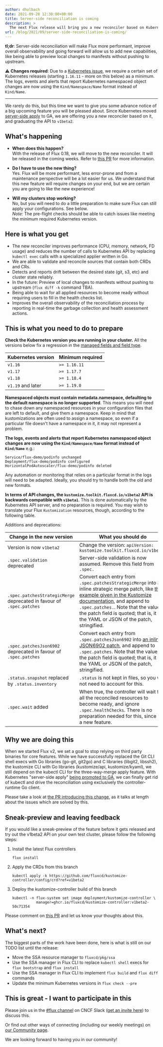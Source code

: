 ```yaml
---
author: dholbach
date: 2021-09-28 12:30:00+00:00
title: Server-side reconciliation is coming
description: >
  The next Flux release will bring you a new reconciler based on Kubernetes "Server-Side Apply". It will make Flux more performant, observable, less error-prone and provide a generally more delightful experience. This post informs you of the changes you need to take to be able to upgrade.
url: /blog/2021/09/server-side-reconciliation-is-coming/
---
```



**tl;dr**: Server-side reconciliation will make Flux more performant,
improve overall observability and going forward will allow us to add new
capabilities, like being able to preview local changes to manifests
without pushing to upstream.

⚠ **Changes required**: Due to a [Kubernetes
issue](https://github.com/kubernetes/kubernetes/pull/91748), we require
a certain set of Kubernetes releases (starting `1.16.11` - more on this below)
as a minimum. The logs, events and alerts that report Kubernetes namespaced
object changes are now using the `Kind/Namespace/Name` format instead of
`Kind/Name`.

---

We rarely do this, but this time we want to give you some advance notice
of a big upcoming feature you will be pleased about. Since Kubernetes
moved [server-side
apply](https://kubernetes.io/docs/reference/using-api/server-side-apply/)
to GA, we are offering you a new reconciler based on it, and graduating
the API to `v1beta2`.

## What's happening

- **When does this happen?**\
  With the release of Flux 0.18, we will move to the new reconciler.
  It will be released in the coming weeks. Refer to [this
  PR](https://github.com/fluxcd/kustomize-controller/pull/426)
  for more information.

- **Do I have to use the new thing?**\
  Yes. Flux will be more performant, less error-prone and from a
  maintenance perspective will be a lot easier for us. We understand
  that this new feature will require changes on your end, but we are
  certain you are going to like the new experience!

- **Will my clusters stop working?**\
  No, but you will need to do a little preparation to make sure Flux
  can still apply your configurations. See below.\
  *Note:* The pre-flight checks should be able to catch issues like meeting the
  minimum required Kubernetes version.

## Here is what you get

- The new reconciler improves performance (CPU, memory, network, FD
  usage) and reduces the number of calls to Kubernetes API by
  replacing `kubectl exec` calls with a specialized applier written in
  Go.
- We are able to validate and reconcile sources that contain both CRDs
  and CRs.
- Detects and reports drift between the desired state (git, s3, etc)
  and cluster state reliably.
- In the future: Preview of local changes to manifests without pushing
  to upstream (`flux diff -k` command TBA).
- Being able to wait for all applied resources to become ready without
  requiring users to fill in the health checks list.
- Improves the overall observability of the reconciliation process by
  reporting in real-time the garbage collection and health
  assessment actions.

## This is what you need to do to prepare

**Check the Kubernetes version you are running in your cluster.**
All the versions below fix a regression in the [managed fields and field
type](https://github.com/kubernetes/kubernetes/pull/91748).

| Kubernetes version | Minimum required |
| --- | --- |
| `v1.16` | `>= 1.16.11` |
| `v1.17` | `>= 1.17.7` |
| `v1.18` | `>= 1.18.4` |
| `v1.19` and later | `>= 1.19.0` |

**Namespaced objects must contain metadata.namespace, defaulting to the
default namespace is no longer supported**. This means you will need to
chase down any namespaced resources in your configuration files that are
left to default, and give them a namespace. Keep in mind that
kustomizations are often used to assign a namespace, so even if a
particular file doesn't have a namespace in it, it may not represent a
problem.

**The logs, events and alerts that report Kubernetes namespaced object
changes are now using the `Kind/Namespace/Name` format instead of
`Kind/Name`** e.g.:

```cli
Service/flux-demo/podinfo unchanged
Deployment/flux-demo/podinfo configured
HorizontalPodAutoscaler/flux-demo/podinfo deleted
```

Any automation or monitoring that relies on a particular format in the
logs will need to be adapted. Ideally, you should try to handle both the
old and new formats.

**In terms of API changes, the `kustomize.toolkit.fluxcd.io/v1beta2` API
is backwards compatible with `v1beta1`**. This is done automatically by
the Kubernetes API server, and no preparation is required. You may wish
to translate your Flux `Kustomization` resources, though, according to the
following table.

Additions and deprecations:

| Change in the new version  | What you should do |
| -------------------------- | ------------------ |
| Version is now `v1beta2`   | Change the version: `apiVersion: kustomize.toolkit.fluxcd.io/v1beta2`  |
| `.spec.validation` deprecated | Server-side validation is now assumed. Remove this field from `.spec.` |
| `.spec.patchesStrategicMerge` deprecated in favour of `.spec.patches` | Convert each entry from `.spec.patchesStrategicMerge` into an inline strategic merge patch, like [this example given in the Kustomize documentation](https://kubectl.docs.kubernetes.io/references/kustomize/kustomization/patches/#patch-using-inline-strategic-merge), and append to `.spec.patches.`. Note that the value in the patch field is quoted; that is, it is the YAML or JSON of the patch, stringified. |
| `.spec.patchesJson6902` deprecated in favour of `.spec.patches` | Convert each entry from `.spec.patchesJson6902` into [an inline JSON6902 patch](https://kubectl.docs.kubernetes.io/references/kustomize/kustomization/patches/#patch-using-inline-json6902), and append to `.spec.patches`. Note that the value in the patch field is quoted; that is, it is the YAML or JSON of the patch, stringified. |
| `.status.snapshot` replaced by `.status.inventory` | `.status` is not kept in files, so you will not need to account for this. |
| `.spec.wait` added | When true, the controller will wait for all the reconciled resources to become ready, and ignore `.spec.healthChecks`.  There is no preparation needed for this, since it's a new feature. |

## Why we are doing this

When we started Flux v2, we set a goal to stop relying on third party
binaries for core features. While we have successfully replaced the Git
CLI shell execs with Go libraries (go-git, git2go) and C libraries
(libgit2, libssh2), the kustomize CLI with Go libraries (kustomize/api,
kustomize/kyaml), we still depend on the kubectl CLI for the
three-way-merge apply feature. With Kubernetes "server-side apply"
[being promoted to
GA](https://kubernetes.io/docs/reference/using-api/server-side-apply/),
we can finally get rid of kubectl and drive the reconciliation using
exclusively the controller-runtime Go client.

Please take a look at [the PR introducing this
change](https://github.com/fluxcd/kustomize-controller/pull/426),
as it talks at length about the issues which are solved by this.

## Sneak-preview and leaving feedback

If you would like a sneak-preview of the feature before it gets released
and try out the v1beta2 API on your own test cluster, please follow the
following steps:

1. Install the latest Flux controllers

   ```cli
   flux install
   ```

1. Apply the CRDs from this branch

   ```cli
   kubectl apply -k https://github.com/fluxcd/kustomize-controller/config/crd?ref=v1beta2
   ```

1. Deploy the kustomize-controller build of this branch

   ```cli
   kubectl -n flux-system set image deployment/kustomize-controller \
              manager=ghcr.io/fluxcd/kustomize-controller:v1beta2-50c71354
   ```

Please comment on [this
PR](https://github.com/fluxcd/kustomize-controller/pull/426)
and let us know your thoughts about this.

## What's next?

The biggest parts of the work have been done, here is what is still on
our TODO list until the release:

- Move the SSA resource manager to `fluxcd/pkg/ssa`
- Use the SSA manager in Flux CLI to replace `kubectl shell` execs for
  `flux bootstrap` and `flux install`
- Use the SSA manager in Flux CLI to implement `flux build` and `flux
  diff` commands
- Update the minimum Kubernetes versions in `flux check --pre`

## This is great - I want to participate in this

Please join us in the [\#flux
channel](https://cloud-native.slack.com/archives/CLAJ40HV3)
on CNCF Slack ([get an invite
here](https://slack.cncf.io)) to discuss this.

Or find out other ways of connecting (including our weekly meetings) on
[our Community page](/community/).

We are looking forward to having you in our community!
